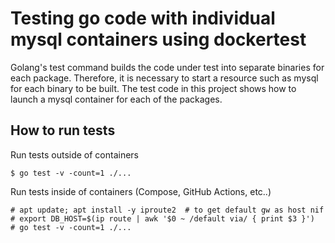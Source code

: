 # Testing go code with individual mysql containers using dockertest

Golang's test command builds the code under test into separate binaries for each package.
Therefore, it is necessary to start a resource such as mysql for each binary to be built.
The test code in this project shows how to launch a mysql container for each of the packages.

## How to run tests

Run tests outside of containers

```
$ go test -v -count=1 ./...
```

Run tests inside of containers (Compose, GitHub Actions, etc..)

```
# apt update; apt install -y iproute2  # to get default gw as host nif
# export DB_HOST=$(ip route | awk '$0 ~ /default via/ { print $3 }')
# go test -v -count=1 ./...
```
